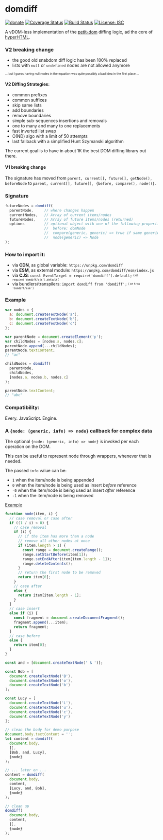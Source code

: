# domdiff

[![donate](https://img.shields.io/badge/$-donate-ff69b4.svg?maxAge=2592000&style=flat)](https://github.com/WebReflection/donate) [![Coverage Status](https://coveralls.io/repos/github/WebReflection/domdiff/badge.svg?branch=master)](https://coveralls.io/github/WebReflection/domdiff?branch=master) [![Build Status](https://travis-ci.org/WebReflection/domdiff.svg?branch=master)](https://travis-ci.org/WebReflection/domdiff) [![License: ISC](https://img.shields.io/badge/License-ISC-yellow.svg)](https://opensource.org/licenses/ISC)


A vDOM-less implementation of the [petit-dom](https://github.com/yelouafi/petit-dom) diffing logic, ad the core of [hyperHTML](https://github.com/WebReflection/hyperHTML).


### V2 breaking change

  * the good old snabdom diff logic has been 100% replaced
  * lists with `null` or `undefined` nodes are not allowed anymore

<sup><sub>... but I guess having null nodes in the equation was quite possibly a bad idea in the first place ...</sub></sup>

#### V2 Diffing Strategies:

  * common prefixes
  * common suffixes
  * skip same lists
  * add boundaries
  * remove boundaries
  * simple sub-sequences insertions and removals
  * one to many and many to one replacements
  * fast inverted list swap
  * O(ND) algo with a limit of 50 attempts
  * last fallback with a simplified Hunt Szymanski algorithm

The current goal is to have in about 1K the best DOM diffing library out there.

#### V1 breaking change

The signature has moved from `parent, current[], future[], getNode(), beforeNode` to `parent, current[], future[], {before, compare(), node()}`.


### Signature

```js
futureNodes = domdiff(
  parentNode,     // where changes happen
  currentNodes,   // Array of current items/nodes
  futureNodes,    // Array of future items/nodes (returned)
  options         // optional object with one of the following properties
                  //  before: domNode
                  //  compare(generic, generic) => true if same generic
                  //  node(generic) => Node
);
```


### How to import it:

  * via **CDN**, as global variable: `https://unpkg.com/domdiff`
  * via **ESM**, as external module: `https://unpkg.com/domdiff/esm/index.js`
  * via **CJS**: `const EventTarget = require('domdiff').default;` <sup><sub>( or `require('domdiff/cjs').default` )</sub></sup>
  * via bundlers/transpilers: `import domdiff from 'domdiff';` <sup><sub>( or `from 'domdiff/esm'` )</sub></sup>


### Example

```js
var nodes = {
  a: document.createTextNode('a'),
  b: document.createTextNode('b'),
  c: document.createTextNode('c')
};

var parentNode = document.createElement('p');
var childNodes = [nodes.a, nodes.c];
parentNode.append(...childNodes);
parentNode.textContent;
// "ac"

childNodes = domdiff(
  parentNode,
  childNodes,
  [nodes.a, nodes.b, nodes.c]
);

parentNode.textContent;
// "abc"
```


### Compatibility:

Every. JavaScript. Engine.


### A `{node: (generic, info) => node}` callback for complex data

The optional `{node: (generic, info) => node}` is invoked per each operation on the DOM.

This can be useful to represent node through wrappers, whenever that is needed.

The passed `info` value can be:

  * `1` when the item/node is being appended
  * `0` when the item/node is being used as insert _before_ reference
  * `-0` when the item/node is being used as insert _after_ reference
  * `-1` when the item/node is being removed

[Example](https://codepen.io/WebReflection/pen/bYJVPd?editors=0010)

```js
function node(item, i) {
  // case removal or case after
  if ((1 / i) < 0) {
    // case removal
    if (i) {
      // if the item has more than a node
      // remove all other nodes at once
      if (item.length > 1) {
        const range = document.createRange();
        range.setStartBefore(item[1]);
        range.setEndAfter(item[item.length - 1]);
        range.deleteContents();
      }
      // return the first node to be removed
      return item[0];
    }
    // case after
    else {
      return item[item.length - 1];
    }
  }
  // case insert
  else if (i) {
    const fragment = document.createDocumentFragment();
    fragment.append(...item);
    return fragment;
  }
  // case before
  else {
    return item[0];
  }
}

const and = [document.createTextNode(' & ')];

const Bob = [
  document.createTextNode('B'),
  document.createTextNode('o'),
  document.createTextNode('b')
];

const Lucy = [
  document.createTextNode('L'),
  document.createTextNode('u'),
  document.createTextNode('c'),
  document.createTextNode('y')
];

// clean the body for demo purpose
document.body.textContent = '';
let content = domdiff(
  document.body,
  [],
  [Bob, and, Lucy],
  {node}
);

// ... later on ...
content = domdiff(
  document.body,
  content,
  [Lucy, and, Bob],
  {node}
);

// clean up
domdiff(
  document.body,
  content,
  [],
  {node}
);

```
